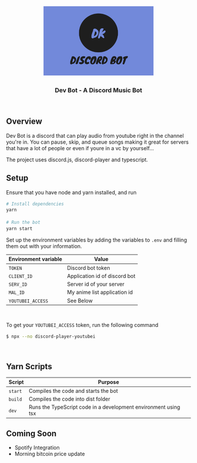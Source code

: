 
<h1 align="center">
	<img
		width="300"
		alt="Dev Bot"
		src="devbot.png"/>
</h1>
<h3 align="center">
    Dev Bot - A Discord Music Bot
</h3>

</br>

## Overview
Dev Bot is a discord that can play audio from youtube right in the channel you're in.
You can pause, skip, and queue songs making it great for servers that have a lot of people or even if youre in a vc by yourself... 

The project uses discord.js, discord-player and typescript.


## Setup 

Ensure that you have node and yarn installed, and run

```bash
# Install dependencies
yarn

# Run the bot
yarn start 
```

Set up the environment variables by adding the variables to `.env` and filling them out with your information.

| Environment variable | Value                         |
| -------------------- | ------------------------------|
| `TOKEN`              | Discord bot token             |
| `CLIENT_ID`          | Application id of discord bot |
| `SERV_ID`            | Server id of your server      |
| `MAL_ID`             | My anime list application id  |
| `YOUTUBEI_ACCESS`    | See Below                     |


</br>

To get your `YOUTUBEI_ACCESS` token, run the following command

```bash
$ npx --no discord-player-youtubei
```
</br>

## Yarn Scripts

| Script | Purpose                                                         |
|--------|-----------------------------------------------------------------|
|`start` | Compiles the code and starts the bot                            |
|`build` | Compiles the code into dist folder                              |
|`dev`   | Runs the TypeScript code in a development environment using tsx |


## Coming Soon
- Spotify Integration
- Morning bitcoin price update
